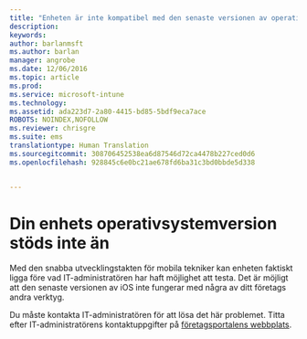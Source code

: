 ```yaml
---
title: "Enheten är inte kompatibel med den senaste versionen av operativsystemet | Microsoft Intune"
description: 
keywords: 
author: barlanmsft
ms.author: barlan
manager: angrobe
ms.date: 12/06/2016
ms.topic: article
ms.prod: 
ms.service: microsoft-intune
ms.technology: 
ms.assetid: ada223d7-2a80-4415-bd85-5bdf9eca7ace
ROBOTS: NOINDEX,NOFOLLOW
ms.reviewer: chrisgre
ms.suite: ems
translationtype: Human Translation
ms.sourcegitcommit: 308706452538ea6d87546d72ca4478b227ced0d6
ms.openlocfilehash: 928845c6e0bc21ae678fd6ba31c3bd0bbde5d338


---
```



# <a name="your-devices-operating-system-version-isnt-yet-supported"></a>Din enhets operativsystemversion stöds inte än

Med den snabba utvecklingstakten för mobila tekniker kan enheten faktiskt ligga före vad IT-administratören har haft möjlighet att testa. Det är möjligt att den senaste versionen av iOS inte fungerar med några av ditt företags andra verktyg.

Du måste kontakta IT-administratören för att lösa det här problemet. Titta efter IT-administratörens kontaktuppgifter på [företagsportalens webbplats](http://portal.manage.microsoft.com).



<!--HONumber=Dec16_HO2-->


